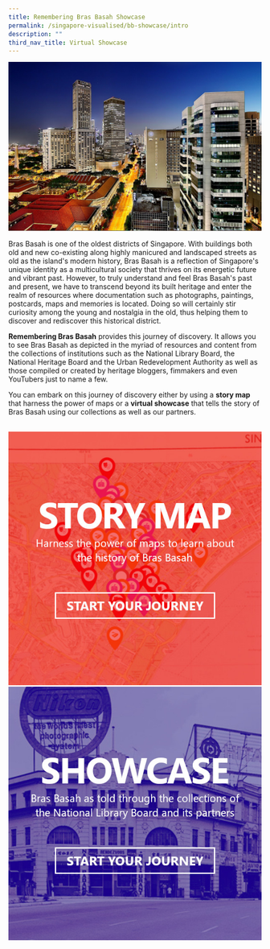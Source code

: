 ```yaml
---
title: Remembering Bras Basah Showcase
permalink: /singapore-visualised/bb-showcase/intro
description: ""
third_nav_title: Virtual Showcase
---
```





[![Alt text for image on Isomer site](/images/sample-bb-showcase-landing.jpg)](https://flic.kr/p/fN9R2A)

Bras Basah is one of the oldest districts of Singapore. With buildings both old and new co-existing along highly manicured and landscaped streets as old as the island's modern history, Bras Basah is a reflection of Singapore's unique identity as a multicultural society that thrives on its energetic future and vibrant past. However, to truly understand and feel Bras Basah's past and present, we have to transcend beyond its built heritage and enter the realm of resources where documentation such as photographs, paintings, postcards, maps and memories is located. Doing so will certainly stir curiosity among the young and nostalgia in the old, thus helping them to discover and rediscover this historical district.

**Remembering Bras Basah** provides this journey of discovery. It allows you to see Bras Basah as depicted in the myriad of resources and content from the collections of institutions such as the National Library Board, the National Heritage Board and the Urban Redevelopment Authority as well as those compiled or created by heritage bloggers, fimmakers and even YouTubers just to name a few. 

You can embark on this journey of discovery either by using a **story map** that harness the power of maps or a **virtual showcase** that tells the story of Bras Basah using our collections as well as our partners.
<br>
<br>
<div>
	<div class="row is-multiline">
	    <div class="col is-half-desktop is-half-tablet">
	<a href="https://uploads.knightlab.com/storymapjs/be07f88bbb474da1dff518b7264b010c/bras-basah-resource-map/index.html"><img src="/images/story-map-journey.jpg" alt="image 4"></a>
	</div>
    <div class="col is-half-desktop is-half-tablet">
<a href="/events/bb-showcase/early-bb"><img src="/images/showcase-journey.jpg" alt="image 2"></a>
</div>
	</div> 
	</div>